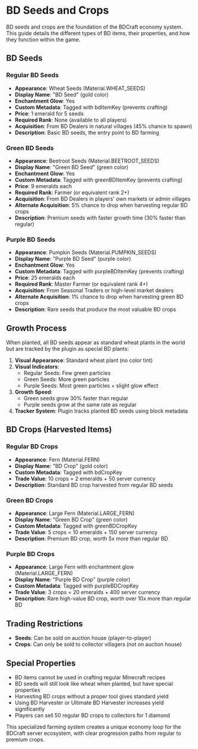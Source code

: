 # BD Seeds and Crops

BD seeds and crops are the foundation of the BDCraft economy system. This guide details the different types of BD items, their properties, and how they function within the game.

## BD Seeds

### Regular BD Seeds
- **Appearance**: Wheat Seeds (Material.WHEAT_SEEDS)
- **Display Name**: "BD Seed" (gold color)
- **Enchantment Glow**: Yes
- **Custom Metadata**: Tagged with bdItemKey (prevents crafting)
- **Price**: 1 emerald for 5 seeds
- **Required Rank**: None (available to all players)
- **Acquisition**: From BD Dealers in natural villages (45% chance to spawn)
- **Description**: Basic BD seeds, the entry point to BD farming

### Green BD Seeds
- **Appearance**: Beetroot Seeds (Material.BEETROOT_SEEDS)
- **Display Name**: "Green BD Seed" (green color)
- **Enchantment Glow**: Yes
- **Custom Metadata**: Tagged with greenBDItemKey (prevents crafting)
- **Price**: 9 emeralds each
- **Required Rank**: Farmer (or equivalent rank 2+)
- **Acquisition**: From BD Dealers in players' own markets or admin villages
- **Alternate Acquisition**: 5% chance to drop when harvesting regular BD crops
- **Description**: Premium seeds with faster growth time (30% faster than regular)

### Purple BD Seeds
- **Appearance**: Pumpkin Seeds (Material.PUMPKIN_SEEDS)
- **Display Name**: "Purple BD Seed" (purple color)
- **Enchantment Glow**: Yes
- **Custom Metadata**: Tagged with purpleBDItemKey (prevents crafting)
- **Price**: 25 emeralds each
- **Required Rank**: Master Farmer (or equivalent rank 4+)
- **Acquisition**: From Seasonal Traders or high-level market dealers
- **Alternate Acquisition**: 1% chance to drop when harvesting green BD crops
- **Description**: Rare seeds that produce the most valuable BD crops

## Growth Process

When planted, all BD seeds appear as standard wheat plants in the world but are tracked by the plugin as special BD plants:

1. **Visual Appearance**: Standard wheat plant (no color tint)
2. **Visual Indicators**:
   - Regular Seeds: Few green particles
   - Green Seeds: More green particles
   - Purple Seeds: Most green particles + slight glow effect
3. **Growth Speed**:
   - Green seeds grow 30% faster than regular
   - Purple seeds grow at the same rate as regular
4. **Tracker System**: Plugin tracks planted BD seeds using block metadata

## BD Crops (Harvested Items)

### Regular BD Crops
- **Appearance**: Fern (Material.FERN)
- **Display Name**: "BD Crop" (gold color)
- **Custom Metadata**: Tagged with bdCropKey
- **Trade Value**: 10 crops = 2 emeralds + 50 server currency
- **Description**: Standard BD crop harvested from regular BD seeds

### Green BD Crops
- **Appearance**: Large Fern (Material.LARGE_FERN)
- **Display Name**: "Green BD Crop" (green color) 
- **Custom Metadata**: Tagged with greenBDCropKey
- **Trade Value**: 5 crops = 10 emeralds + 150 server currency
- **Description**: Premium BD crop, worth 5x more than regular BD

### Purple BD Crops
- **Appearance**: Large Fern with enchantment glow (Material.LARGE_FERN)
- **Display Name**: "Purple BD Crop" (purple color)
- **Custom Metadata**: Tagged with purpleBDCropKey
- **Trade Value**: 3 crops = 20 emeralds + 400 server currency
- **Description**: Rare high-value BD crop, worth over 10x more than regular BD

## Trading Restrictions

- **Seeds**: Can be sold on auction house (player-to-player)
- **Crops**: Can only be sold to collector villagers (not on auction house)

## Special Properties

- BD items cannot be used in crafting regular Minecraft recipes
- BD seeds will still look like wheat when planted, but have special properties
- Harvesting BD crops without a proper tool gives standard yield
- Using BD Harvester or Ultimate BD Harvester increases yield significantly
- Players can sell 50 regular BD crops to collectors for 1 diamond

This specialized farming system creates a unique economy loop for the BDCraft server ecosystem, with clear progression paths from regular to premium crops.